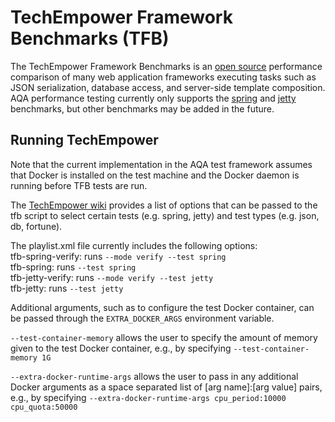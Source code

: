 
<!--
Licensed under the Apache License, Version 2.0 (the "License");
you may not use this file except in compliance with the License.
You may obtain a copy of the License at

[1]https://www.apache.org/licenses/LICENSE-2.0

Unless required by applicable law or agreed to in writing, software
distributed under the License is distributed on an "AS IS" BASIS,
WITHOUT WARRANTIES OR CONDITIONS OF ANY KIND, either express or implied.
See the License for the specific language governing permissions and
-->

# TechEmpower Framework Benchmarks (TFB)

The TechEmpower Framework Benchmarks is an [open source](https://github.com/TechEmpower/FrameworkBenchmarks) performance comparison of many web application frameworks executing tasks such as JSON serialization, database access, and server-side template composition. AQA performance testing currently only supports the [spring](https://github.com/TechEmpower/FrameworkBenchmarks/tree/master/frameworks/Java/spring) and [jetty](https://github.com/TechEmpower/FrameworkBenchmarks/tree/master/frameworks/Java/jetty) benchmarks, but other benchmarks may be added in the future.

## Running TechEmpower

Note that the current implementation in the AQA test framework assumes that Docker is installed on the test machine and the Docker daemon is running before TFB tests are run. 

The [TechEmpower wiki](https://github.com/TechEmpower/FrameworkBenchmarks/wiki/Development-Testing-and-Debugging) provides a list of options that can be passed to the tfb script to select certain tests (e.g. spring, jetty) and test types (e.g. json, db, fortune). 

The playlist.xml file currently includes the following options:   
tfb-spring-verify: runs `--mode verify --test spring`   
tfb-spring: runs `--test spring`   
tfb-jetty-verify: runs `--mode verify --test jetty`   
tfb-jetty: runs `--test jetty`
   
Additional arguments, such as to configure the test Docker container, can be passed through the `EXTRA_DOCKER_ARGS` environment variable.

`--test-container-memory` allows the user to specify the amount of memory given to the test Docker container, e.g., by specifying `--test-container-memory 1G`   

`--extra-docker-runtime-args` allows the user to pass in any additional Docker arguments as a space separated list of [arg name]:[arg value] pairs, e.g., by specifying `--extra-docker-runtime-args cpu_period:10000 cpu_quota:50000`

